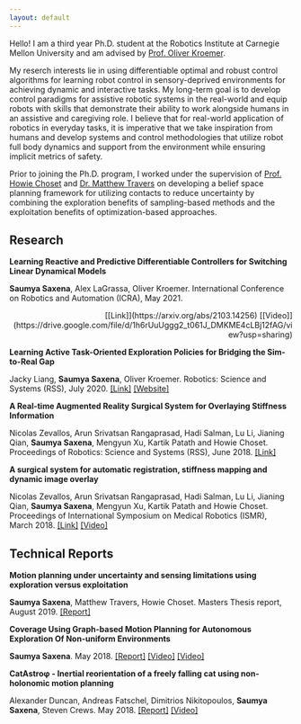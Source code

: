 ```yaml
---
layout: default
---
```

Hello! I am a third year Ph.D. student at the Robotics Institute at Carnegie Mellon University and am advised by [Prof. Oliver Kroemer](https://www.ri.cmu.edu/ri-faculty/oliver-kroemer/).

My reserch interests lie in using differentiable optimal and robust control algorithms for learning robot control in sensory-deprived environments for achieving dynamic and interactive tasks. My long-term goal is to develop control paradigms for assistive robotic systems in the real-world and equip robots with skills that demonstrate their ability to work alongside humans in an assistive and caregiving role. I believe that for real-world application of robotics in everyday tasks, it is imperative that we take inspiration from humans and develop systems and control methodologies that utilize robot full body dynamics and support from the environment while ensuring implicit metrics of safety.

Prior to joining the Ph.D. program, I worked under the supervision of [Prof. Howie Choset](https://www.ri.cmu.edu/ri-faculty/howie-choset/) and [Dr. Matthew Travers](https://www.ri.cmu.edu/ri-faculty/matthew-j-travers/) on developing a belief space planning framework for utilizing contacts to reduce uncertainty by combining the exploration benefits of sampling-based methods and the exploitation benefits of optimization-based approaches.
<!-- Text can be **bold**, _italic_, or ~~strikethrough~~. -->

<!-- [Link to another page](./another-page.html).

There should be whitespace between paragraphs.

There should be whitespace between paragraphs. We recommend including a README, or a file with information about your project.

# Header 1
> This is a blockquote following a header.
>
> When something is important enough, you do it even if the odds are not in your favor.
This is a normal paragraph following a header. GitHub is a code hosting platform for version control and collaboration. It lets you and others work together on projects from anywhere. -->

## Research
**Learning Reactive and Predictive Differentiable Controllers for Switching Linear Dynamical Models**

**Saumya Saxena**, Alex LaGrassa, Oliver Kroemer. International Conference on Robotics and Automation (ICRA), May 2021. 
<div style="text-align: right">[[Link]](https://arxiv.org/abs/2103.14256) [[Video]](https://drive.google.com/file/d/1h6rUuUggg2_t061J_DMKME4cLBj12fAG/view?usp=sharing)</div>

**Learning Active Task-Oriented Exploration Policies for Bridging the Sim-to-Real Gap**

Jacky Liang, **Saumya Saxena**, Oliver Kroemer. Robotics: Science and Systems (RSS), July 2020. [[Link]](https://arxiv.org/abs/2006.01952) [[Website]](https://sites.google.com/view/task-oriented-exploration/)

**A Real-time Augmented Reality Surgical System for Overlaying Stiffness Information**

Nicolas Zevallos, Arun Srivatsan Rangaprasad, Hadi Salman, Lu Li, Jianing Qian, **Saumya Saxena**, Mengyun Xu, Kartik Patath and Howie Choset. Proceedings of Robotics: Science and Systems (RSS), June 2018. [[Link]](http://www.roboticsproceedings.org/rss14/p26.pdf)

**A surgical system for automatic registration, stiffness mapping and dynamic image overlay**

Nicolas Zevallos, Arun Srivatsan Rangaprasad, Hadi Salman, Lu Li, Jianing Qian, **Saumya Saxena**, Mengyun Xu, Kartik Patath and Howie Choset. Proceedings of International Symposium on Medical Robotics (ISMR), March 2018. [[Link]](https://arxiv.org/abs/1711.08828) [[Video]](https://www.youtube.com/watch?v=IM5ffxARPs8)

## Technical Reports

**Motion planning under uncertainty and sensing limitations using exploration versus exploitation**

**Saumya Saxena**, Matthew Travers, Howie Choset. Masters Thesis report, August 2019. [[Report]](https://drive.google.com/file/d/1kAYCjeb86sbVWK4X0whL1eV5EPNjI78V/view?usp=sharing)

**Coverage Using Graph-based Motion Planning for Autonomous Exploration Of Non-uniform Environments**

**Saumya Saxena**. May 2018. [[Report]](https://drive.google.com/file/d/1LkqrmiertXgmVSREExRnlyK5FkVRbSud/view?usp=sharing) [[Video]](https://drive.google.com/file/d/1Ol9Tc4U2Lroy83n4GGqObIbyRGPclQ4O/view?usp=sharing) [[Video]](https://drive.google.com/file/d/1HLx9kexSj51lCgQDWbKTUhiKoV_OwcP_/view?usp=sharing)

**CatAstroφ - Inertial reorientation of a freely falling cat using non-holonomic motion planning**

Alexander Duncan, Andreas Fatschel, Dimitrios Nikitopoulos, **Saumya Saxena**, Steven Crews. May 2018. [[Report]](https://drive.google.com/file/d/1qHJ_t6SNZkC1sCOxAq9uNS1zJE4qkoS9/view?usp=sharing) [[Video]](https://drive.google.com/file/d/1Y9qLSmUb8ITWFFgnvX_j1NhUI2w8AhEf/view?usp=sharing)

<!-- ### Header 3

```js
// Javascript code with syntax highlighting.
var fun = function lang(l) {
  dateformat.i18n = require('./lang/' + l)
  return true;
}
```

```ruby
# Ruby code with syntax highlighting
GitHubPages::Dependencies.gems.each do |gem, version|
  s.add_dependency(gem, "= #{version}")
end
```

#### Header 4

*   This is an unordered list following a header.
*   This is an unordered list following a header.
*   This is an unordered list following a header.

##### Header 5

1.  This is an ordered list following a header.
2.  This is an ordered list following a header.
3.  This is an ordered list following a header.

###### Header 6

| head1        | head two          | three |
|:-------------|:------------------|:------|
| ok           | good swedish fish | nice  |
| out of stock | good and plenty   | nice  |
| ok           | good `oreos`      | hmm   |
| ok           | good `zoute` drop | yumm  |

### There's a horizontal rule below this.

* * *

### Here is an unordered list:

*   Item foo
*   Item bar
*   Item baz
*   Item zip

### And an ordered list:

1.  Item one
1.  Item two
1.  Item three
1.  Item four

### And a nested list:

- level 1 item
  - level 2 item
  - level 2 item
    - level 3 item
    - level 3 item
- level 1 item
  - level 2 item
  - level 2 item
  - level 2 item
- level 1 item
  - level 2 item
  - level 2 item
- level 1 item

### Small image

![Octocat](https://github.githubassets.com/images/icons/emoji/octocat.png)

### Large image

![Branching](https://guides.github.com/activities/hello-world/branching.png)


### Definition lists can be used with HTML syntax.

<dl>
<dt>Name</dt>
<dd>Godzilla</dd>
<dt>Born</dt>
<dd>1952</dd>
<dt>Birthplace</dt>
<dd>Japan</dd>
<dt>Color</dt>
<dd>Green</dd>
</dl>

```
Long, single-line code blocks should not wrap. They should horizontally scroll if they are too long. This line should be long enough to demonstrate this.
```

```
The final element.
``` -->
